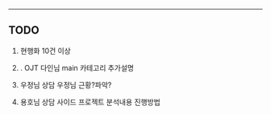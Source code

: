 
----

## TODO

1. 현행화
	10건 이상

2. . OJT
	다인님 main
	카테고리 추가설명

3. 우정님 상담
	우정님 근황?파악?

4. 용호님 상담
	사이드 프로젝트 분석내용 진행방법


